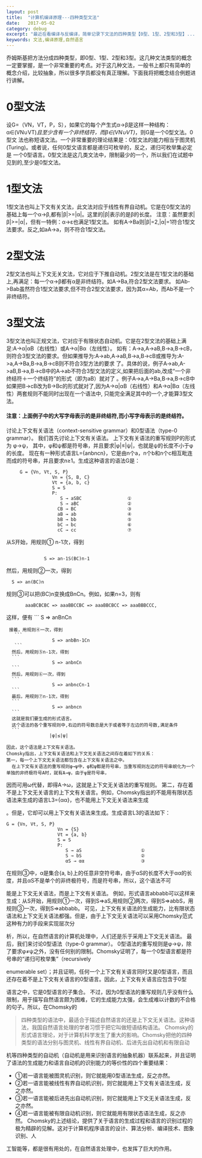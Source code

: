 ```yaml
---
layout: post
title:  "计算机编译原理---四种类型文法"
date:   2017-05-02
category: debug
excerpt: "最近在看编译与反编译，简单记录下文法的四种类型【0型、1型、2型和3型】..."
keywords: 文法,编译原理,自然语言
---
```




乔姆斯基把方法分成四种类型，即0型、1型、2型和3型。这几种文法类型的概念一定要掌握，是一个非常重要的考点。对于这几种文法，一般书上都只有简单的
概念介绍，比较抽象，所以很多学员都没有真正理解。下面我将把概念结合例题进行讲解。 
# 0型文法 
设G=（VN，VT，P，S），如果它的每个产生式α→β是这样一种结构：α∈(VN∪VT)*且至少含有一个非终结符，而β∈(VN∪VT)*，则G是一个0型文法。0型文
法也称短语文法。一个非常重要的理论结果是：0型文法的能力相当于图灵机(Turing)。或者说，任何0型文语言都是递归可枚举的，反之，递归可枚举集必定是
一个0型语言。0型文法是这几类文法中，限制最少的一个，所以我们在试题中见到的,至少是0型文法。 

# 1型文法 
1型文法也叫上下文有关文法，此文法对应于线性有界自动机。它是在0型文法的基础上每一个α→β,都有|β|>=|α|。这里的|β|表示的是β的长度。 
注意：虽然要求|β|>=|α|，但有一特例：α→ε也满足1型文法。 
如有A->Ba则|β|=2,|α|=1符合1型文法要求。反之,如aA->a，则不符合1型文法。 

# 2型文法 
2型文法也叫上下文无关文法，它对应于下推自动机。2型文法是在1型文法的基础上,再满足：每一个α→β都有α是非终结符。如A->Ba,符合2型文法要求。 
如Ab->Bab虽然符合1型文法要求,但不符合2型文法要求，因为其α=Ab，而Ab不是一个非终结符。 

# 3型文法 
3型文法也叫正规文法，它对应于有限状态自动机。它是在2型文法的基础上满足:A→α|αB（右线性）或A→α|Bα（左线性）。 
如有：A->a,A->aB,B->a,B->cB，则符合3型文法的要求。但如果推导为:A->ab,A->aB,B->a,B->cB或推导为:A->a,A->Ba,B->a,B->cB则不符合3型方法的要求
了。具体的说，例子A->ab,A->aB,B->a,B->cB中的A->ab不符合3型文法的定义,如果把后面的ab,改成“一个非终结符＋一个终结符”的形式（即为aB）就对了
。例子A->a,A->Ba,B->a,B->cB中如果把B->cB改为B->Bc的形式就对了,因为A→α|αB（右线性）和A→α|Bα（左线性）两套规则不能同时出现在一个语法中,
只能完全满足其中的一个,才能算3型文法。 

#### 注意：上面例子中的大写字母表示的是非终结符,而小写字母表示的是终结符。 

讨论上下文有关语法（context-sensitive grammar）和0型语法（type-0 grammar）。
   我们首先讨论上下文有关语法。
   上下文有关语法的重写规则P的形式为
                   φ→ψ，
其中，φ和ψ都是符号串，并且要求|φ|≤|ψ|，也就是ψ的长度不小于φ的长度。
    现在有一种形式语言L={anbncn}，它是由n个a，n个b和n个c相互毗连而成的符号串，并且要求n≥1。生成这种语言的语法G是：

```
     G = {Vn, Vt, S, P}
                 Vn = {S, B, C}
                 Vt = {a, b, c}
                 S = S
                 P:
                    S → aSBC                 ①
                    S → aBC                  ②
                   CB → BC                   ③
                   aB → ab                   ④
                   bB → bb                   ⑤
                   bC → bc                   ⑥
                   cC → cc                   ⑦
```

        
   从S开始，用规则① n-1次，得到

```

              S => an-1S(BC)n-1
```

   然后，用规则②一次，得到
     
                
```
  S => an(BC)n
```


   规则③可以把(BC)n变换成BnCn。例如，如果n=3，则有
```
       aaaBCBCBC => aaaBBCCBC => aaaBBCBCC => aaaBBBCCC,
```
   这样，便有
    ```
             S => anBnCn
  ```
   接着，用规则④一次，得到
     ```
                   S => anbBn-1Cn
     ```
    然后，用规则⑤n-1次，得到
    ```
                   S => anbnCn
    ```
    然后，用规则⑥一次，得到
    ```
                   S => anbncCn-1
    ```
    最后，用规则⑦n-1次，得到
    ```
                   S => anbncn
    ```
    这就是我们要生成的形式语言。
    这个语法的各个重写规则中,右边的符号数总是大于或者等于左边的符号数,满足条件
    ```
                  |φ|≤|ψ|
   ```
    因此，这个语法是上下文有关语法。
    Chomsky指出，上下文有关语法和上下文无关语法之间存在着如下的关系：
    第一，每一个上下文无关语法都包含在上下文有关语法之中。
      在上下文有关语法的重写规则φ→ψ中，φ和ψ都是符号串，当重写规则左边的符号串蜕化为一个单独的非终极符号A时，就有A→ψ，由于ψ是符号串，

因而可用ω代替，即得A→ω，这就是上下文无关语法的重写规则。
    第二，存在着不是上下文无关语言的上下文有关语言。例如，Chomsky指出的不能用有限状态语法来生成的语言L3={αα}，也不能用上下文无关语法来生成

。但是，它却可以用上下文有关语法来生成。生成语言L3的语法如下：
```
G = {Vn, Vt, S, P}
                   Vn = {S}
                   Vt = {a, b}
                   S = S
                   P:
                      S → aS                      ①
                      S → bS                      ②
                      αS → αα                     ③
  ```
                
   在规则③中，α是集合{a, b}上的任意非空符号串，由于αS的长度不大于αα的长度，并且αS不是单个的非终极符号，而是符号串，所以，这个语法不可

能是上下文无关语法，而是上下文有关语法。
   例如，形式语言abbabb可以这样来生成：从S开始，用规则①一次，得到S=>aS,用规则②两次，得到S=>abbS，用规则③一次，得到S=>abbabb。
   可见，上下文有关语法的生成能力，比有限状态语法和上下文无关语法都强。但是，由于上下文无关语法可以采用Chomsky范式这种有力的手段来实现层次分

析，所以，在自然语言的计算机处理中，人们还是乐于采用上下文无关语法。
   最后，我们来讨论0型语法（type-0 grammar）。
   0型语法的重写规则是φ→ψ，除了要求φ≠ψ之外，没有任何别的限制。Chomsky证明了，每一个0型语言都是符号串的“递归可枚举集”（recursively 

enumerable set）；并且证明，任何一个上下文有关语言同时又是0型语言，而且还存在着不是上下文有关语言的0型语言。因此，上下文有关语言应包含于0型

语言之中，它是0型语言的子集合。
   不过，因为0型语法的重写规则几乎没有什么限制，用于描写自然语言颇为困难，它的生成能力太强，会生成难以计数的不合格的句子。所以，在Chomsky的

> 四种类型的语法中，最适合于描述自然语言的还是上下文无关语法。这种语法，我国自然语言处理的学者习惯于把它叫做短语结构语法。
   Chomsky的形式语言理论，对于计算机科学发生了重大的影响。Chomsky把他的四种类型的语法分别与图灵机、线性有界自动机、后进先出自动机和有限自动

机等四种类型的自动机（自动机是用来识别语言的抽象机器）联系起来，并且证明了语法的生成能力和语言自动机的识别能力的等价性的四个重要结果：
*    ①若一语言能被图灵机识别，则它就能用0型语法生成，反之亦然。
*    ②若一语言能被线性有界自动机识别，则它就能用上下文有关语法生成，反之亦然。
*    ③若一语言能被后进先出自动机识别，则它就能用上下文无关语法生成，反之亦然。
*    ④若一语言能被有限自动机识别，则它就能用有限状态语法生成，反之亦然。
   Chomsky的上述结论，提供了关于语言的生成过程和语言的识别过程的极为精辟的见解。这对于计算机程序语言的设计、算法分析、编译技术、图象识别、人

工智能等，都是很有用处的，在自然语言处理中，也发挥了巨大的作用。





